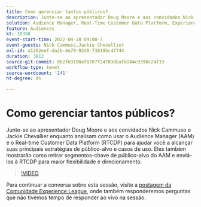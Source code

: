 ```yaml
---
title: Como gerenciar tantos públicos?
description: Junte-se ao apresentador Doug Moore e aos convidados Nick Cammuso e Jackie Chevallier enquanto analisam como usar o Audience Manager (AAM) e o Real-time Customer Data Platform ... (as descrições devem ter entre 60 e 160 caracteres)
solution: Audience Manager, Real-Time Customer Data Platform, Experience Platform
feature: Audiences
kt: 10358
event-start-time: 2022-04-28 09:00-7
event-guests: Nick Cammuso,Jackie Chevallier
exl-id: a1262eef-da2b-4e79-92d8-73819bc47744
duration: 3812
source-git-commit: 0b2f63198af8767f24783dbafd244c9398c24f33
workflow-type: tm+mt
source-wordcount: '141'
ht-degree: 0%

---
```


# Como gerenciar tantos públicos?

Junte-se ao apresentador Doug Moore e aos convidados Nick Cammuso e Jackie Chevallier enquanto analisam como usar o Audience Manager (AAM) e o Real-time Customer Data Platform (RTCDP) para ajudar você a alcançar suas principais estratégias de público-alvo e casos de uso. Eles também mostrarão como retirar segmentos-chave de público-alvo do AAM e enviá-los à RTCDP para maior flexibilidade e direcionamento.

>[!VIDEO](https://video.tv.adobe.com/v/342611/?quality=12&learn=on)

Para continuar a conversa sobre esta sessão, visite a [postagem da Comunidade Experience League](https://experienceleaguecommunities.adobe.com/t5/adobe-audience-manager/experience-league-live-post-session-discussion-how-do-i-handle/m-p/450340#M419), onde também responderemos perguntas que não tivemos tempo de responder ao vivo na sessão.

